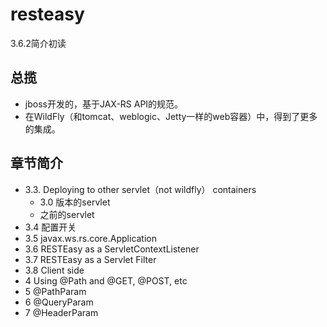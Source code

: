 # resteasy
3.6.2简介初读

## 总揽
* jboss开发的，基于JAX-RS API的规范。
* 在WildFly（和tomcat、weblogic、Jetty一样的web容器）中，得到了更多的集成。


## 章节简介
* 3.3. Deploying to other servlet（not wildfly） containers
  * 3.0 版本的servlet
  * 之前的servlet
* 3.4 配置开关
* 3.5 javax.ws.rs.core.Application
* 3.6 RESTEasy as a ServletContextListener
* 3.7 RESTEasy as a Servlet Filter
* 3.8 Client side
* 4 Using @Path and @GET, @POST, etc
* 5 @PathParam
* 6 @QueryParam
* 7 @HeaderParam
